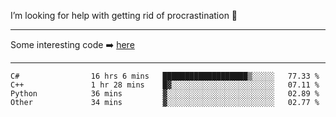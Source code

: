 I’m looking for help with getting rid of procrastination 🤔

-----

Some interesting code :arrow_right: [here](https://github.com/zhen8838/playground)

-----

<!--START_SECTION:waka-->

```text
C#                16 hrs 6 mins   ███████████████████▒░░░░░   77.33 %
C++               1 hr 28 mins    █▓░░░░░░░░░░░░░░░░░░░░░░░   07.11 %
Python            36 mins         ▓░░░░░░░░░░░░░░░░░░░░░░░░   02.89 %
Other             34 mins         ▓░░░░░░░░░░░░░░░░░░░░░░░░   02.77 %
```

<!--END_SECTION:waka-->

<!--
**zhen8838/zhen8838** is a ✨ _special_ ✨ repository because its `README.md` (this file) appears on your GitHub profile.

Here are some ideas to get you started:

- 🔭 I’m currently working on ...
- 🌱 I’m currently learning ...
- 👯 I’m looking to collaborate on ...
 ...
- 💬 Ask me about ...
- 📫 How to reach me: ...
- 😄 Pronouns: ...
- ⚡ Fun fact: ...
-->
